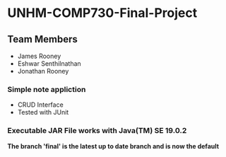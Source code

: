 # UNHM-COMP730-Final-Project
## Team Members
- James Rooney
- Eshwar Senthilnathan
- Jonathan Rooney

### Simple note appliction
- CRUD Interface
- Tested with JUnit

### Executable JAR File works with Java(TM) SE 19.0.2
**The branch 'final' is the latest up to date branch and is now the default**

